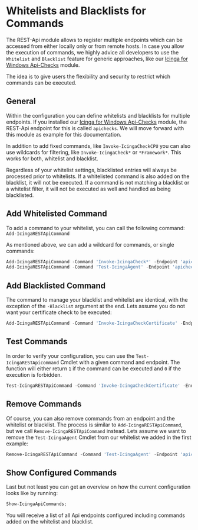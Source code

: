 # Whitelists and Blacklists for Commands

The REST-Api module allows to register multiple endpoints which can be accessed from either locally only or from remote hosts. In case you allow the execution of commands, we highly advice all developers to use the `Whitelist` and `Blacklist` feature for generic approaches, like our [Icinga for Windows Api-Checks](https://github.com/Icinga/icinga-powershell-apichecks/blob/master/doc/) module.

The idea is to give users the flexibility and security to restrict which commands can be executed.

## General

Within the configuration you can define whitelists and blacklists for multiple endpoints. If you installed our [Icinga for Windows Api-Checks](https://github.com/Icinga/icinga-powershell-apichecks/blob/master/doc/) module, the REST-Api endpoint for this is called `apichecks`. We will move forward with this module as example for this documentation.

In addition to add fixed commands, like `Invoke-IcingaCheckCPU` you can also use wildcards for filtering, like `Invoke-IcingaCheck*` or `*Framework*`. This works for both, whitelist and blacklist.

Regardless of your whitelist settings, blacklisted entries will always be processed prior to whitelists. If a whitelisted command is also added on the blacklist, it will not be executed. If a command is not matching a blacklist or a whitelist filter, it will not be executed as well and handled as being blacklisted.

## Add Whitelisted Command

To add a command to your whitelist, you can call the following command: `Add-IcingaRESTApiCommand`

As mentioned above, we can add a wildcard for commands, or single commands:

```powershell
Add-IcingaRESTApiCommand -Command 'Invoke-IcingaCheck*' -Endpoint 'apichecks';
Add-IcingaRESTApiCommand -Command 'Test-IcingaAgent' -Endpoint 'apichecks';
```

## Add Blacklisted Command

The command to manage your blacklist and whitelist are identical, with the exception of the `-Blacklist` argument at the end. Lets assume you do not want your certificate check to be executed:

```powershell
Add-IcingaRESTApiCommand -Command 'Invoke-IcingaCheckCertificate' -Endpoint 'apichecks' -Blacklist;
```

## Test Commands

In order to verify your configuration, you can use the `Test-IcingaRESTApicommand` Cmdlet with a given command and endpoint. The function will either return `1` if the command can be executed and `0` if the execution is forbidden.

```powershell
Test-IcingaRESTApiCommand -Command 'Invoke-IcingaCheckCertificate' -Endpoint 'apichecks';
```

## Remove Commands

Of course, you can also remove commands from an endpoint and the whitelist or blacklist. The process is similar to `Add-IcingaRESTApiCommand`, but we call `Remove-IcingaRESTApiCommand` instead. Lets assume we want to remove the `Test-IcingaAgent` Cmdlet from our whitelist we added in the first example:

```powershell
Remove-IcingaRESTApiCommand -Command 'Test-IcingaAgent' -Endpoint 'apichecks';
```

## Show Configured Commands

Last but not least you can get an overview on how the current configuration looks like by running:

```powershell
Show-IcingaApiCommands;
```

You will receive a list of all Api endpoints configured including commands added on the whitelist and blacklist.

